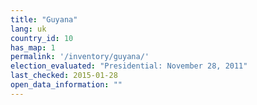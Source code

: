 ```yaml
---
title: "Guyana"
lang: uk
country_id: 10
has_map: 1
permalink: '/inventory/guyana/'
election_evaluated: "Presidential: November 28, 2011"
last_checked: 2015-01-28
open_data_information: ""
---
```

